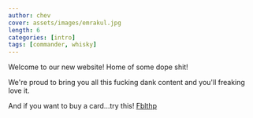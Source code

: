 ```yaml
---
author: chev
cover: assets/images/emrakul.jpg
length: 6
categories: [intro]
tags: [commander, whisky]
---
```

Welcome to our new website! Home of some dope shit!

We're proud to bring you all this fucking dank content and you'll freaking love it.

<p>
    And if you want to buy a card...try this!
    <a 
        class="accented-link"
        target="_blank" 
        href="https://shop.tcgplayer.com/magic/war-of-the-spark/fblthp-the-lost" 
        data-toggle="popover" 
        data-placement="top" 
        data-content="<img src='https://img.scryfall.com/cards/large/front/6/9/69c00ed3-cd79-4921-a6cd-a6b7f89eb53c.jpg?1580844584' width=100% height=100%>">
        Fblthp
    </a>
</p>